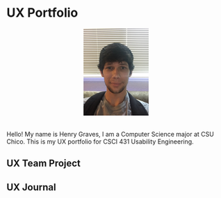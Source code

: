 # UX Portfolio
<center><img height="200" width="150" src="./assets/pfp.JPG" /></center>
<br />

<t />Hello! My name is Henry Graves, I am a Computer Science major at CSU Chico.
  This is my UX portfolio for CSCI 431 Usability Engineering.

## UX Team Project


## UX Journal

